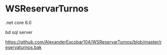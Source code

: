 # WSReservarTurnos

.net core 6.0

bd sql server 

https://github.com/AlexanderEscobar104/WSReservarTurnos/blob/master/reservaturnos.bak
